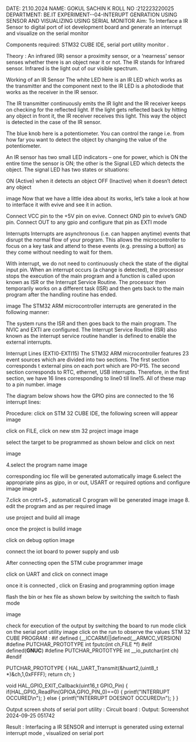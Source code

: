 DATE: 21.10.2024
NAME: GOKUL SACHIN K
ROLL NO :212223220025
DEPARTMENT: BE.IT
EXPERIMENT--04-INTERUPT GENRATION USING SENSOR AND VISUALIZING USING SERIAL MONITOR
Aim:
To Interface a IR Sensor to digital port of iot development board and generate an interrupt and visualize on the serial monitor

Components required:
STM32 CUBE IDE, serial port utility monitor .

Theory :
An infrared (IR) sensor a proximity sensor, or a ‘nearness’ sensor senses whether there is an object near it or not. The IR stands for Infrared sensor. Infrared is the light out of our visible spectrum.

Working of an IR Sensor The white LED here is an IR LED which works as the transmitter and the component next to the IR LED is a photodiode that works as the receiver in the IR sensor.

The IR transmitter continuously emits the IR light and the IR receiver keeps on checking for the reflected light. If the light gets reflected back by hitting any object in front it, the IR receiver receives this light. This way the object is detected in the case of the IR sensor.

The blue knob here is a potentiometer. You can control the range i.e. from how far you want to detect the object by changing the value of the potentiometer.

An IR sensor has two small LED indicators – one for power, which is ON the entire time the sensor is ON; the other is the Signal LED which detects the object. The signal LED has two states or situations:

ON (Active) when it detects an object OFF (Inactive) when it doesn’t detect any object

image Now that we have a little idea about its works, let’s take a look at how to interface it with evive and see it in action.

Connect VCC pin to the +5V pin on evive. Connect GND pin to evive’s GND pin. Connect OUT to any gpio and configure that pin as EXTI mode

Interrupts
Interrupts are asynchronous (i.e. can happen anytime) events that disrupt the normal flow of your program. This allows the microcontroller to focus on a key task and attend to these events (e.g. pressing a button) as they come without needing to wait for them.

With interrupt, we do not need to continuously check the state of the digital input pin. When an interrupt occurs (a change is detected), the processor stops the execution of the main program and a function is called upon known as ISR or the Interrupt Service Routine. The processor then temporarily works on a different task (ISR) and then gets back to the main program after the handling routine has ended.

image The STM32 ARM microcontroller interrupts are generated in the following manner:

The system runs the ISR and then goes back to the main program. The NVIC and EXTI are configured. The Interrupt Service Routine (ISR) also known as the interrupt service routine handler is defined to enable the external interrupts.

Interrupt Lines (EXTI0-EXTI15) The STM32 ARM microcontroller features 23 event sources which are divided into two sections. The first section corresponds t external pins on each port which are P0-P15. The second section corresponds to RTC, ethernet, USB interrupts. Therefore, in the first section, we have 16 lines corresponding to line0 till line15. All of these map to a pin number. image

The diagram below shows how the GPIO pins are connected to the 16 interrupt lines:

Procedure:
click on STM 32 CUBE IDE, the following screen will appear image

click on FILE, click on new stm 32 project image image

select the target to be programmed as shown below and click on next

image

4.select the program name image

corresponding ioc file will be generated automatically image
6.select the appropriate pins as gipo, in or out, USART or required options and configure image image

7.click on cntrl+S , automaticall C program will be generated image image 8. edit the program and as per required image

use project and build all image

once the project is bulild image

click on debug option image

connect the iot board to power supply and usb

After connecting open the STM cube programmer image

click on UART and click on connect image

once it is connected , click on Erasing and programming option image

flash the bin or hex file as shown below by switching the switch to flash mode

image

check for execution of the output by switching the board to run mode
click on the serial port utility image
click on the run to observe the values
STM 32 CUBE PROGRAM :
#if defined (__ICCARM)||defined(__ARMCC_VERSION)
#define PUTCHAR_PROTOTYPE int fputc(int ch,FILE *f)
#elif defined(__GNUC__)
#define PUTCHAR_PROTOTYPE int __io_putchar(int ch)
#endif

PUTCHAR_PROTOTYPE
{
	HAL_UART_Transmit(&huart2,(uint8_t *)&ch,1,0xFFFF);
	return ch;
}

void HAL_GPIO_EXIT_Callback(uint16_t GPIO_Pin)
{
	if(HAL_GPIO_ReadPin(GPIOA,GPIO_PIN_0)==0)
	{
		printf("INTERRUPT OCCURED\n");
	}
	else
	{
		printf("INTERRUPT DOESNOT OCCURED\n");
	}
}

Output screen shots of serial port utility :
Circuit board :
Output:
Screenshot 2024-09-25 051742

Result :
Interfacing a IR SENSOR and interrupt is generated using external interrupt mode , visualized on serial port
